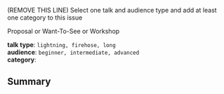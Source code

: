 (REMOVE THIS LINE) Select one talk and audience type and add at least one category to this issue

Proposal or Want-To-See or Workshop

**talk type**: `lightning, firehose, long`\
**audience**: `beginner, intermediate, advanced`\
**category**:

## Summary
